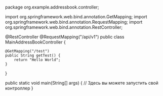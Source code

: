package org.example.addressbook.controller;

import org.springframework.web.bind.annotation.GetMapping;
import org.springframework.web.bind.annotation.RequestMapping;
import org.springframework.web.bind.annotation.RestController;

@RestController
@RequestMapping("/api/v1")
public class MainAddressBookController {

    @GetMapping("/test")
    public String getTest() {
        return "Hello World";
    }
}


public static void main(String[] args) {
    // Здесь вы можете запустить свой контроллер
}
